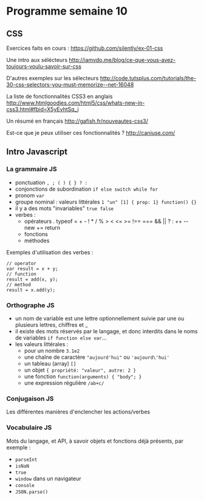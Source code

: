 # Programme semaine 10

## CSS

Exercices faits en cours : https://github.com/silently/ex-01-css

Une intro aux sélécteurs http://iamvdo.me/blog/ce-que-vous-avez-toujours-voulu-savoir-sur-css

D'autres exemples sur les sélecteurs http://code.tutsplus.com/tutorials/the-30-css-selectors-you-must-memorize--net-16048

La liste de fonctionnalités CSS3 en anglais http://www.htmlgoodies.com/html5/css/whats-new-in-css3.html#fbid=X5yEvhtSq_j

Un résumé en français http://gafish.fr/nouveautes-css3/

Est-ce que je peux utiliser ces fonctionnalités ? http://caniuse.com/


## Intro Javascript

### La grammaire JS

- ponctuation `, ; ( ) { } ? :`
- conjonctions de subordination `if else switch while for`
- pronom `var`
- groupe nominal : valeurs littérales `1 "un" [1] { prop: 1} function() {}`
- il y a des mots "invariables" `true false`
- verbes :
  - opérateurs .[]() typeof = + - ! * / % > < <= >= !== === && || ? : ++ --  new += return
  - fonctions
  - méthodes

Exemples d'utilisation des verbes :
```
// operator
var result = x + y;
// function
result = add(x, y);
// method
result = x.add(y);
```

### Orthographe JS

- un nom de variable est une lettre optionnellement suivie par une ou plusieurs lettres, chiffres et _
- il existe des mots réservés par le langage, et donc interdits dans le noms de variables `if function else var`...
- les valeurs littérales :
  - pour un nombre  `3.1e2`
  - une chaîne de caractère `"aujourd'hui"` ou `'aujourd\'hui'`
  - un tableau (array) `[]`
  - un objet `{ propriété: "valeur", autre: 2 }`
  - une fonction `function(arguments) { "body"; }`
  - une expression régulière `/ab+c/`

### Conjugaison JS

Les différentes manières d'enclencher les actions/verbes

### Vocabulaire JS

Mots du langage, et API, à savoir objets et fonctions déjà présents, par exemple :
- `parseInt`
- `isNaN`
- `true`
- `window` dans un navigateur
- `console`
- `JSON.parse()`
